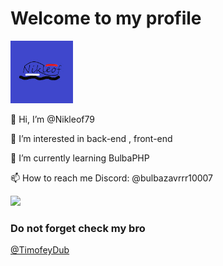 # Welcome to my profile

<img src="https://raw.githubusercontent.com/Nikleof79/Nikleof79/refs/heads/main/channels4_profile%20%E2%80%94%20%D0%BA%D0%BE%D0%BF%D0%B8%D1%8F.jpg" width="100px" />

👋 Hi, I’m @Nikleof79

👀 I’m interested in back-end , front-end

🌱 I’m currently learning BulbaPHP

📫 How to reach me Discord: @bulbazavrrr10007

<!---
┌── ──┐
└── ──┘ 
-->

<img src="https://github-readme-stats.vercel.app/api/top-langs/?username=nikleof79&layout=compact" width="100px" />

### Do not forget check my bro 
<a href="https://github.com/TimofeyDub">@TimofeyDub </a>

<!---
Nikleof79/Nikleof79 is a ✨ special ✨ repository because its `README.md` (this file) appears on your GitHub profile.
You can click the Preview link to take a look at your changes.
--->
